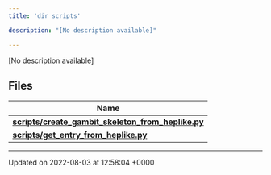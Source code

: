 ```yaml
---
title: 'dir scripts'

description: "[No description available]"

---
```







[No description available]

## Files

| Name           |
| -------------- |
| **[scripts/create_gambit_skeleton_from_heplike.py](/documentation/code/darkbit/files/create__gambit__skeleton__from__heplike_8py/#file-create-gambit-skeleton-from-heplike.py)**  |
| **[scripts/get_entry_from_heplike.py](/documentation/code/darkbit/files/get__entry__from__heplike_8py/#file-get-entry-from-heplike.py)**  |






-------------------------------

Updated on 2022-08-03 at 12:58:04 +0000
